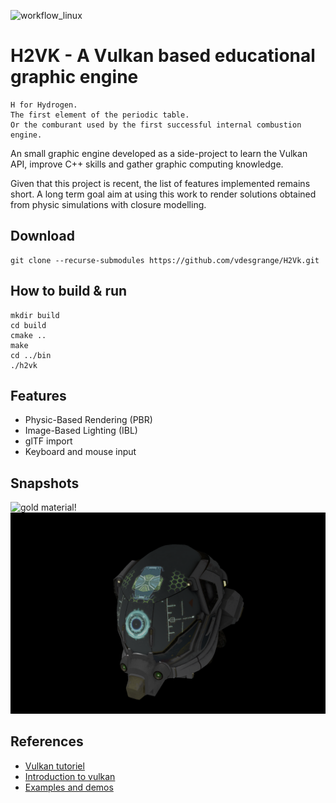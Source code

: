 ![workflow_linux](https://github.com/vdesgrange/h2vk/actions/workflows/cmake.yml/badge.svg?branch=main "Workflow Linux")

# H2VK - A Vulkan based educational graphic engine 

```
H for Hydrogen. 
The first element of the periodic table.
Or the comburant used by the first successful internal combustion engine.
```

An small graphic engine developed as a side-project to learn the Vulkan API, improve C++ skills and gather graphic computing knowledge.

Given that this project is recent, the list of features implemented remains short.
A long term goal aim at using this work to render solutions obtained from physic simulations with closure modelling.

## Download

```
git clone --recurse-submodules https://github.com/vdesgrange/H2Vk.git
```

## How to build & run

```
mkdir build
cd build
cmake ..
make
cd ../bin
./h2vk
```

## Features

- Physic-Based Rendering (PBR)
- Image-Based Lighting (IBL)
- glTF import
- Keyboard and mouse input

## Snapshots

![gold material!](./snapshots/gold.png "Golden spheres")
![damaged helmet!](./snapshots/helmet.png "Damaged helmet")


## References

- [Vulkan tutoriel](https://vulkan-tutorial.com)
- [Introduction to vulkan](https://vkguide.dev/)
- [Examples and demos](https://github.com/SaschaWillems/Vulkan)
